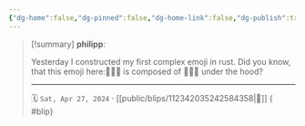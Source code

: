 ```yaml
---
{"dg-home":false,"dg-pinned":false,"dg-home-link":false,"dg-publish":true,"type":"blip","disabled rules":["yaml-title","yaml-title-alias","file-name-heading"],"title":"philipp on mastodon @ 2024-04-27","created-date":"2024-04-27T07:36:58","id":112342035242584350,"updated-date":"2025-05-02T08:50:44","dg-path":"blips/112342035242584358.md","permalink":"/blips/112342035242584358/","dgPassFrontmatter":true,"created":"2024-04-27T07:36:58","updated":"2025-05-02T08:50:44"}
---
```


> [!summary] **philipp**:
>
> Yesterday I constructed my first complex emoji in rust. Did you know, that this emoji here:🧑‍🤝‍🧑 is composed of 🧑🤝🧑 under the hood?
> - - -
>
> 🗓️ `Sat, Apr 27, 2024` · [[public/blips/112342035242584358\|🔗]]
{ #blip}

